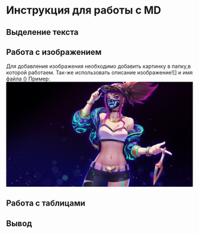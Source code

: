 # Инструкция для работы с MD

## Выделение текста

## Работа с изображением

Для добавления изображения необходимо добавить картинку в папку,в которой работаем.
Так-же использовать описание изображение![] и имя файла ()
Пример: 
![Лучшая девочка в лиге](Akali.jpg)
## Работа с таблицами

## Вывод